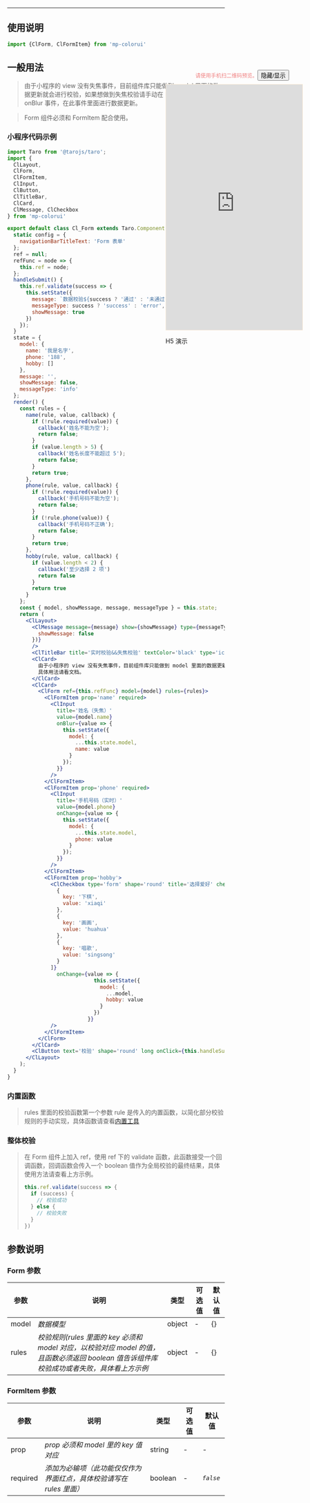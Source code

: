 ****

## 使用说明

```jsx
import {ClForm, ClFormItem} from 'mp-colorui'
```

## 一般用法

> 由于小程序的 view 没有失焦事件，目前组件库只能做到 model 里面的数据更新就会进行校验，如果想做到失焦校验请手动在 Input 组件下绑定 onBlur 事件，在此事件里面进行数据更新。

> Form 组件必须和 FormItem 配合使用。

### 小程序代码示例

```jsx
import Taro from '@tarojs/taro';
import {
  ClLayout,
  ClForm,
  ClFormItem,
  ClInput,
  ClButton,
  ClTitleBar,
  ClCard,
  ClMessage, ClCheckbox
} from 'mp-colorui'

export default class Cl_Form extends Taro.Component {
  static config = {
    navigationBarTitleText: 'Form 表单'
  };
  ref = null;
  refFunc = node => {
    this.ref = node;
  };
  handleSubmit() {
    this.ref.validate(success => {
      this.setState({
        message: `数据校验${success ? '通过' : '未通过' }`,
        messageType: success ? 'success' : 'error',
        showMessage: true
      })
    });
  }
  state = {
    model: {
      name: '我是名字',
      phone: '188',
      hobby: []
    },
    message: '',
    showMessage: false,
    messageType: 'info'
  };
  render() {
    const rules = {
      name(rule, value, callback) {
        if (!rule.required(value)) {
          callback('姓名不能为空');
          return false;
        }
        if (value.length > 5) {
          callback('姓名长度不能超过 5');
          return false;
        }
        return true;
      },
      phone(rule, value, callback) {
        if (!rule.required(value)) {
          callback('手机号码不能为空');
          return false;
        }
        if (!rule.phone(value)) {
          callback('手机号码不正确');
          return false;
        }
        return true;
      },
      hobby(rule, value, callback) {
        if (value.length < 2) {
          callback('至少选择 2 项')
          return false
        }
        return true
      }
    };
    const { model, showMessage, message, messageType } = this.state;
    return (
      <ClLayout>
        <ClMessage message={message} show={showMessage} type={messageType} onClose={this.setState({
          showMessage: false
        })}
        />
        <ClTitleBar title='实时校验&&失焦校验' textColor='black' type='icon' />
        <ClCard>
          由于小程序的 view 没有失焦事件，目前组件库只能做到 model 里面的数据更新就会进行校验，如果想做到失焦校验请手动在 Input 组件下绑定 onBlur 事件，在此事件里面进行数据更新。
          具体用法请看文档。
        </ClCard>
        <ClCard>
          <ClForm ref={this.refFunc} model={model} rules={rules}>
            <ClFormItem prop='name' required>
              <ClInput
                title='姓名（失焦）'
                value={model.name}
                onBlur={value => {
                  this.setState({
                    model: {
                      ...this.state.model,
                      name: value
                    }
                  });
                }}
              />
            </ClFormItem>
            <ClFormItem prop='phone' required>
              <ClInput
                title='手机号码（实时）'
                value={model.phone}
                onChange={value => {
                  this.setState({
                    model: {
                      ...this.state.model,
                      phone: value
                    }
                  });
                }}
              />
            </ClFormItem>
            <ClFormItem prop='hobby'>
              <ClCheckbox type='form' shape='round' title='选择爱好' checkboxGroup={[
                {
                  key: '下棋',
                  value: 'xiaqi'
                },
                {
                  key: '画画',
                  value: 'huahua'
                },
                {
                  key: '唱歌',
                  value: 'singsong'
                }
              ]}
                onChange={value => {
                            this.setState({
                              model: {
                                ...model,
                                hobby: value
                              }
                            })
                          }}
              />
            </ClFormItem>
          </ClForm>
        </ClCard>
        <ClButton text='校验' shape='round' long onClick={this.handleSubmit.bind(this)} />
      </ClLayout>
    );
  }
}

```

### 内置函数

> rules 里面的校验函数第一个参数 rule 是传入的内置函数，以简化部分校验规则的手动实现，具体函数请查看[内置工具](util/rule)



### 整体校验

> 在 Form 组件上加入 ref，使用 ref 下的 validate 函数，此函数接受一个回调函数，回调函数会传入一个 boolean 值作为全局校验的最终结果，具体使用方法请查看上方示例。
>
> ```jsx
> this.ref.validate(success => {
>   if (success) {
>     // 校验成功
>   } else {
>     // 校验失败
>   }
> })
> ```
>
> 

## 参数说明

### Form 参数

| 参数  | 说明                                                                                                                                      | 类型   | 可选值 | 默认值 |
| ----- | ----------------------------------------------------------------------------------------------------------------------------------------- | ------ | ------ | ------ |
| model | *数据模型*                                                                                                                                | object | -      | {}     |
| rules | *校验规则(rules 里面的 key 必须和 model 对应，以校验对应 model 的值，且函数必须返回 boolean 值告诉组件库校验成功或者失败，具体看上方示例* | object | -      | {}     |

### FormItem 参数

| 参数     | 说明                                                                | 类型    | 可选值 | 默认值    |
| -------- | ------------------------------------------------------------------- | ------- | ------ | --------- |
| prop     | *prop 必须和 model 里的 key 值对应*                                 | string  | -      | -         |
| required | *添加为必输项（此功能仅仅作为界面红点，具体校验请写在 rules 里面）* | boolean | -      | *`false`* |



<div style="position: fixed; right:10px; top: 5%">
<div style="width: 355px; display: flex; flex-wrap: wrap; justify-content: center; align-items: center; font-size: 12px; color: lightcoral"><p>请使用手机扫二维码预览。</p>
	<button id='showDemo'> 隐藏/显示 </button></div>
<iframe id='iframe' style="border: 1px solid antiquewhite" src="https://yinliangdream.github.io/mp-colorui-h5-demo/#/pages/components/form/index" height="568" width="316"></iframe>
<div>
		<p>H5 演示</p>
		<div id='qrcode'></div>
	</div>
</div>

<script>
	new Vue({
		el: '#main',
		mounted() {
			setTimeout(() => {
				const id = document.getElementById("qrcode");
				new QRCode(id, {
					text: "https://yinliangdream.github.io/mp-colorui-h5-demo/#/pages/components/form/index",
					width: 128,
					height: 128,
					colorDark : "#000000",
					colorLight : "#ffffff",
					correctLevel : QRCode.CorrectLevel.H
				});
				document.querySelector('#showDemo').onclick = function() {
					document.querySelector('#iframe').style.visibility = document.querySelector('#iframe').style.visibility === 'hidden' ? '' : 'hidden';
				}
			});
		}
	})
</script>

